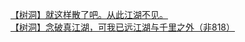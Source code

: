 [【树洞】就这样散了吧。从此江湖不见。](http://tieba.baidu.com/p/2378543759?see_lz=1&pn=)   
[【树洞】念破真江湖，可我已远江湖与千里之外（非818）](http://tieba.baidu.com/p/2378644596?see_lz=1&pn=)   
